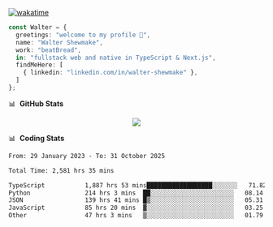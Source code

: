[![wakatime](https://wakatime.com/badge/user/633611a5-2410-4a66-96ad-ce6a6df384d0.svg)](https://wakatime.com/@633611a5-2410-4a66-96ad-ce6a6df384d0)

```ts
const Walter = {
  greetings: "welcome to my profile 👋",
  name: "Walter Shewmake",
  work: "beatBread",
  in: "fullstack web and native in TypeScript & Next.js",
  findMeHere: [
    { linkedin: "linkedin.com/in/walter-shewmake" },
  ]
};
```

📊 &nbsp;**GitHub Stats**

<p align="center">
<img src="https://streak-stats.demolab.com?user=waltershewmake&theme=monokai&short_numbers=true)](https://git.io/streak-stats" />
</p>

📊 &nbsp;**Coding Stats**

<!--![Wwakatime stats](https://github-readme-stats.vercel.app/api/wakatime?username=waltershewmake&hide_title=true&hide_border=true&langs_count=5&bg_color=00000000&text_color=777)-->


<!--START_SECTION:waka-->

```txt
From: 29 January 2023 - To: 31 October 2025

Total Time: 2,581 hrs 35 mins

TypeScript           1,887 hrs 53 mins██████████████████░░░░░░░   71.82 %
Python               214 hrs 3 mins  ██░░░░░░░░░░░░░░░░░░░░░░░   08.14 %
JSON                 139 hrs 41 mins █▒░░░░░░░░░░░░░░░░░░░░░░░   05.31 %
JavaScript           85 hrs 20 mins  ▓░░░░░░░░░░░░░░░░░░░░░░░░   03.25 %
Other                47 hrs 3 mins   ▒░░░░░░░░░░░░░░░░░░░░░░░░   01.79 %
```

<!--END_SECTION:waka-->
